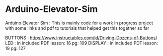 # Arduino-Elevator-Sim
Arduino Elevator Sim : This is mainly code for a work in progress project with some links and pdf to tutorials that helped get this together so far

BUTTONS : https://www.instructables.com/id/Driving-Dozens-of-Buttons/
LED     : in included PDF lesson: 16 pg: 109
DISPLAY : in included PDF lesson: 19 pg: 127